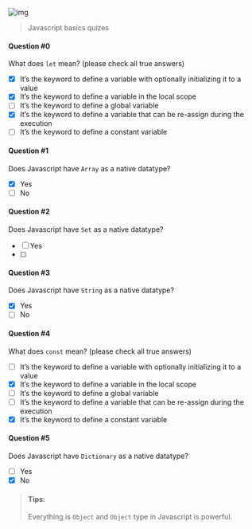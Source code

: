 ![img](https://assets.imaginablefutures.com/media/images/ALX_Logo.max-200x150.png)
> Javascript basics quizes

#### Question #0
What does ```let``` mean? (please check all true answers)
* [X] It’s the keyword to define a variable with optionally initializing it to a value
* [X] It’s the keyword to define a variable in the local scope
* [ ] It’s the keyword to define a global variable
* [X] It’s the keyword to define a variable that can be re-assign during the execution
* [ ] It’s the keyword to define a constant variable

#### Question #1
Does Javascript have ```Array``` as a native datatype?
* [X] Yes
* [ ] No

#### Question #2
Does Javascript have ```Set``` as a native datatype?
* [ ] Yes
* [ ] 

#### Question #3
Does Javascript have ```String``` as a native datatype?
* [X] Yes
* [ ] No

#### Question #4
What does ```const``` mean? (please check all true answers)

* [ ] It’s the keyword to define a variable with optionally initializing it to a value
* [X] It’s the keyword to define a variable in the local scope
* [ ] It’s the keyword to define a global variable
* [ ] It’s the keyword to define a variable that can be re-assign during the execution
* [X] It’s the keyword to define a constant variable

#### Question #5
Does Javascript have ```Dictionary``` as a native datatype?
* [ ] Yes
* [X] No

> #### Tips:
> Everything is ```Object``` and ```Object``` type in Javascript is powerful.
